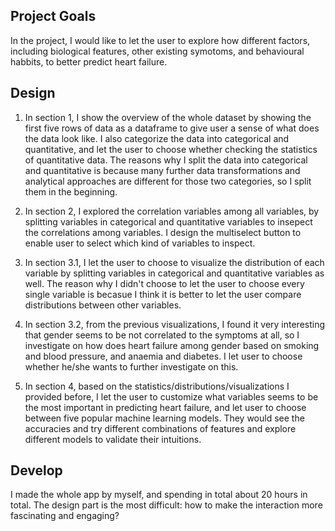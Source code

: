 
## Project Goals

In the project, I would like to let the user to explore how different factors, including biological features, other existing symotoms, and behavioural habbits, to better predict heart failure. 


## Design

1) In section 1, I show the overview of the whole dataset by showing the first five rows of data as a dataframe to give user a sense of what does the data look like. I also categorize the data into categorical and quantitative, and let the user to choose whether checking the statistics of quantitative data. The reasons why I split the data into categorical and quantitative is because many further data transformations and analytical approaches are different for those two categories, so I split them in the beginning. 

2) In section 2, I explored the correlation variables among all variables, by splitting variables in categorical and quantitative variables to insepect the correlations among variables. I design the multiselect button to enable user to select which kind of variables to inspect. 

3) In section 3.1, I let the user to choose to visualize the distribution of each variable by splitting variables in categorical and quantitative variables as well. The reason why I didn't choose to let the user to choose every single variable is becasue I think it is better to let the user compare distributions between other variables. 

4) In section 3.2, from the previous visualizations, I found it very interesting that gender seems to be not correlated to the symptoms at all, so I investigate on how does heart failure among gender based on smoking and blood pressure, and anaemia and diabetes. I let user to choose whether he/she wants to further investigate on this.

5) In section 4, based on the statistics/distributions/visualizations I provided before, I let the user to customize what variables seems to be the most important in predicting heart failure, and let user to choose between five popular machine learning models. They would see the accuracies and try different combinations of features and explore different models to validate their intuitions. 



## Develop

I made the whole app by myself, and spending in total about 20 hours in total. The design part is the most difficult: how to make the interaction more fascinating and engaging? 
